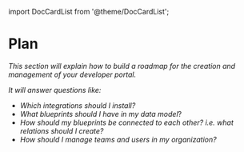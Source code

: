 import DocCardList from '@theme/DocCardList';

# Plan
 
*This section will explain how to build a roadmap for the creation and management of your developer portal.*

*It will answer questions like:*

- *Which integrations should I install?*
- *What blueprints should I have in my data model*?
- *How should my blueprints be connected to each other? i.e. what relations should I create?*
- *How should I manage teams and users in my organization?*